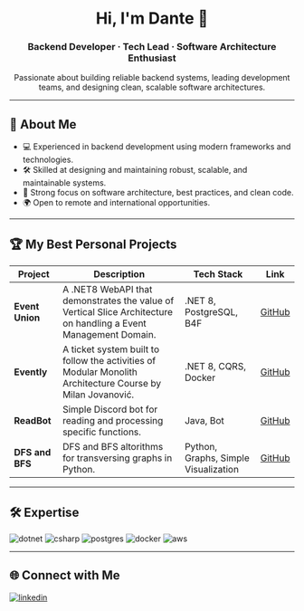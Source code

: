 <h1 align="center">Hi, I'm Dante 👋</h1>

<h3 align="center">Backend Developer · Tech Lead · Software Architecture Enthusiast</h3>

<p align="center">
    Passionate about building reliable backend systems, leading development teams, 
    and designing clean, scalable software architectures.
</p>

---

## 🚀 About Me
- 💻 Experienced in backend development using modern frameworks and technologies.
- 🛠 Skilled at designing and maintaining robust, scalable, and maintainable systems.
- 🧩 Strong focus on software architecture, best practices, and clean code.
- 🌍 Open to remote and international opportunities.

---

## 🏆 My Best Personal Projects

| Project | Description | Tech Stack | Link |
|---------|-------------|------------|------|
| **Event Union** | A .NET8 WebAPI that demonstrates the value of Vertical Slice Architecture on handling a Event Management Domain. | .NET 8, PostgreSQL, B4F | [GitHub](#https://github.com/dante-escame/event-union-backend) |
| **Evently** | A ticket system built to follow the activities of Modular Monolith Architecture Course by Milan Jovanović. | .NET 8, CQRS, Docker | [GitHub](#https://github.com/dante-escame/evently-modular-monolith) |
| **ReadBot** | Simple Discord bot for reading and processing specific functions. | Java, Bot | [GitHub](#https://github.com/dante-escame/discord-read-bot) |
| **DFS and BFS** | DFS and BFS altorithms for transversing graphs in Python. | Python, Graphs, Simple Visualization | [GitHub](#https://github.com/dante-escame/dfs-bfs-implementation) |

---

## 🛠 Expertise
<img alt="dotnet" src="https://img.shields.io/badge/.NET%2010-512BD4?style=for-the-badge&logo=dotnet&logoColor=white" /> <img alt="csharp" src="https://img.shields.io/badge/C%23-239120?style=for-the-badge&logo=c-sharp&logoColor=white" /> <img alt="postgres" src="https://img.shields.io/badge/PostgreSQL-316192?style=for-the-badge&logo=postgresql&logoColor=white" /> <img alt="docker" src="https://img.shields.io/badge/Docker-2CA5E0?style=for-the-badge&logo=docker&logoColor=white" /> <img alt="aws" src="https://img.shields.io/badge/AWS-FF9900?style=for-the-badge&logo=amazon-aws&logoColor=white" />

---

## 🌐 Connect with Me
[<img alt="linkedin" src="https://img.shields.io/badge/linkedin-%230077B5.svg?&style=for-the-badge&logo=linkedin&logoColor=white" />](https://www.linkedin.com/in/dante-escame)
